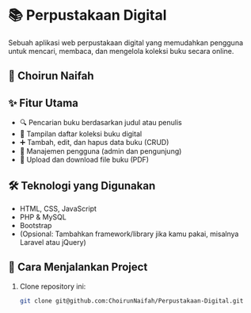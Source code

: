 # 📚 Perpustakaan Digital

Sebuah aplikasi web perpustakaan digital yang memudahkan pengguna untuk mencari, membaca, dan mengelola koleksi buku secara online.

## 🔮​ **Choirun Naifah**

## ✨ Fitur Utama
- 🔍 Pencarian buku berdasarkan judul atau penulis
- 📖 Tampilan daftar koleksi buku digital
- ➕ Tambah, edit, dan hapus data buku (CRUD)
- 👥 Manajemen pengguna (admin dan pengunjung)
- 📂 Upload dan download file buku (PDF)

## 🛠️ Teknologi yang Digunakan
- HTML, CSS, JavaScript
- PHP & MySQL
- Bootstrap
- (Opsional: Tambahkan framework/library jika kamu pakai, misalnya Laravel atau jQuery)

## 🚀 Cara Menjalankan Project
1. Clone repository ini:
   ```bash
   git clone git@github.com:ChoirunNaifah/Perpustakaan-Digital.git
